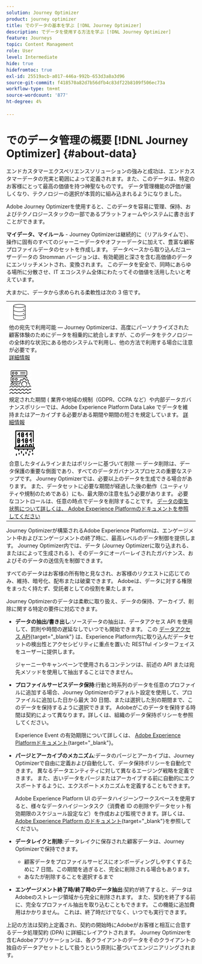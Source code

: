 ```yaml
---
solution: Journey Optimizer
product: journey optimizer
title: でのデータの基本を学ぶ [!DNL Journey Optimizer]
description: でデータを使用する方法を学ぶ [!DNL Journey Optimizer]
feature: Journeys
topic: Content Management
role: User
level: Intermediate
hide: true
hidefromtoc: true
exl-id: 25519acb-a017-446a-992b-653d3a8a3d96
source-git-commit: f418570a82d7b56dfb4c83df22b8109f506ec73a
workflow-type: tm+mt
source-wordcount: '877'
ht-degree: 4%

---
```


# でのデータ管理の概要 [!DNL Journey Optimizer] {#about-data}

エンドカスタマーエクスペリエンスソリューションの強みと成功は、エンドカスタマーデータの充実と範囲によって定義されます。また、このデータは、特定のお客様にとって最高の価値を持つ神聖なものです。 データ管理機能の評価が厳しくなり、テクノロジーの選択が本質的に組み込まれるようになりました。

Adobe Journey Optimizerを使用すると、このデータを容易に管理、保持、およびテクノロジースタックの一部であるプラットフォームやシステムに書き出すことができます。

**マイデータ、マイルール** - Journey Optimizerは継続的に（リアルタイムで）、操作に固有のすべてのジャーニーデータやオファーデータに加えて、豊富な顧客プロファイルデータのセットを作成します。 データベースから取り込んだユーザーデータの Stromman バージョンは、有効範囲と深さを含む高価値のデータにエンリッチメントされ、変換されます。 このデータを安全で、同時にあらゆる場所に分散させ、IT エコシステム全体にわたってその価値を活用したいと考えています。

大まかに、データから求められる柔軟性は次の 3 倍です。


<table style="table-layout:fixed">
<tr style="border: 0;">
  <td>
    <div><img alt="宛先" src="assets/do-not-localize/dest.png" /> 
    <br>他の宛先で利用可能 — Journey Optimizerは、高度にパーソナライズされた顧客体験のためにデータを相乗的に統合しますが、このデータをテクノロジーの全体的な状況にある他のシステムで利用し、他の方法で利用する場合に注意が必要です。
    <div>
     <a href="../start/ajo-integrations.md">詳細情報</a></div>
    </div>
    <br>
  </td>
</tr>
  <td>
    <div><img alt="保持" src="assets/do-not-localize/retention.png" />  
    <br>規定された期間 ( 業界や地域の規制（GDPR、CCPA など）や内部データガバナンスポリシーでは、Adobe Experience Platform Data Lake でデータを維持またはアーカイブする必要がある期間や期間の短さを規定しています。 <a href="../privacy/get-started-privacy.md">詳細情報</a></div>
  </td>
</tr>
<tr style="border: 0;">
  <td>
    <div><img alt="ポリシー" src="assets/do-not-localize/policy.png" /> 
    <br>合意したタイムラインまたはポリシーに基づいて削除 — データ削除は、データ保護の重要な側面であり、すべてのデータガバナンスプロセスの重要なステップです。 Journey Optimizerでは、必要以上のデータを生成できる場合があります。 また、データセットに必要な期間が経過した後の動作（ユーティリティや規制のためである）にも、最大限の注意を払う必要があります。 必要なコントロールは、任意の時点でデータを削除することです。 <a href="https://experienceleague.adobe.com/docs/experience-platform/hygiene/ui/overview.html">データの衛生状態について詳しくは、 Adobe Experience Platformのドキュメントを参照してください</a></div>
  </td>
</tr>
</table>

Journey Optimizerが構築されるAdobe Experience Platformは、エンゲージメント中およびエンゲージメントの終了時に、最高レベルのデータ制御を提供します。 Journey Optimizer内では、データ (Journey Optimizerに取り込まれる、またはによって生成される )、そのデータにオーバーレイされたガバナンス、およびそのデータの送信先を制御できます。

すべてのデータはお客様の所有物と見なされ、お客様のリクエストに応じてのみ、維持、暗号化、配布または破棄できます。 Adobeは、データに対する権限をまったく持たず、受託者としての役割を果たします。

Journey Optimizerのデータは柔軟に取り扱え、データの保持、アーカイブ、削除に関する特定の要件に対応できます。

* **データの抽出/書き出し**:ソースデータの抽出は、データアクセス API を使用して、罰則や時間の遅延なしでいつでも開始できます。 この [データアクセス API](https://experienceleague.adobe.com/docs/experience-platform/data-access/api.html){target=&quot;_blank&quot;} は、Experience Platform内に取り込んだデータセットの検出性とアクセシビリティに重点を置いた RESTful インターフェイスをユーザーに提供します。 <!--In the future (on roadmap), you can use file-based destinations to export and migrate log data from Adobe Journey Optimizer. -->

   ジャーニーやキャンペーンで使用されるコンテンツは、前述の API または宛先メソッドを使用して抽出することはできません。

* **プロファイルサービスデータ保持**:行動と時系列のデータを任意のプロファイルに追加する場合、Journey Optimizerのデフォルト設定を使用して、プロファイルに追加した日から最大 30 日間、または選択した別の期間まで、このデータを保持するように選択できます。 Adobeがこのデータを保持する時間は契約によって異なります。詳しくは、組織のデータ保持ポリシーを参照してください。

   Experience Event の有効期限について詳しくは、 [Adobe Experience Platformドキュメント](https://experienceleague.adobe.com/docs/experience-platform/profile/event-expirations.html){target=&quot;_blank&quot;}。

* **パージとアーカイブのメカニズム**:データのパージとアーカイブは、Journey Optimizerで自由に定義および自動化して、データ保持ポリシーを自動化できます。 異なるデータエンティティに対して異なるエージング戦略を定義できます。 また、古いデータをパージまたはアーカイブする前に自動的にエクスポートするように、エクスポートメカニズムを定義することもできます。

   Adobe Experience Platform UI のデータハイジーンワークスペースを使用すると、様々なデータハイジーンタスク（消費者 ID の削除やデータセット有効期限のスケジュール設定など）を作成および監視できます。詳しくは、[Adobe Experience Platform のドキュメント](https://experienceleague.adobe.com/docs/experience-platform/hygiene/ui/overview.html){target=&quot;_blank&quot;}を参照してください。

* **データレイクと削除**:データレイクに保存された顧客データは、Journey Optimizerで保持できます。

   * 顧客データをプロファイルサービスにオンボーディングしやすくするために 7 日間。この期間を過ぎると、完全に削除される場合もあります。
   * あなたが削除することを選択するまで


* **エンゲージメント終了時/終了時のデータ抽出**:契約が終了すると、データはAdobeのストレージ領域から完全に削除されます。 また、契約を終了する前に、完全なプロファイル抽出を取り込むこともできます。 この機能に追加費用はかかりません。 これは、終了時だけでなく、いつでも実行できます。

上記の方法は契約上定義され、契約の開始時にAdobeがお客様と相互に合意するデータ処理契約 (DPA) に詳細にレイアウトされます。 Journey Optimizerを含むAdobeアプリケーションは、各クライアントのデータをそのクライアントの独自のデータアセットとして扱うという原則に基づいてエンジニアリングされます。
